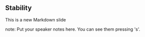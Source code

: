 ##  Stability

This is a new Markdown slide

note:
    Put your speaker notes here.
    You can see them pressing 's'.
